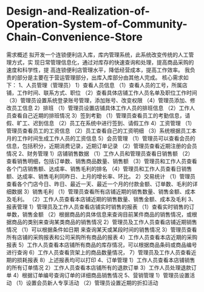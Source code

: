 # Design-and-Realization-of-Operation-System-of-Community-Chain-Convenience-Store

需求概述
拟开发一个连锁便利店入库，库内管理系统，此系统改变传统的人工管理方式，实 现日常管理信息化，通过对库存的快速查询和处理，提高商品采购的速度和科学性，提 高连锁便利店管理水平，降低经营成本，提高工作效率。
我负责的部分是主要在于营运管理部分，出库入库部分由其他人完成。
核心需求如下：
1、人员管理（管理员）
	1）查看人员信息
		（1）查看人员的工号，所属店铺，工作时间、联系方式、职位
		（2）查看具体店铺工作人员名单及职位工作时间
		（3）管理员设置系统登录账号管理，添加账号、改变权限
		（4）管理员添加、修改员工信息
2）排班
	（1）管理员设置店铺具体工作人员的排班信息
	（2）工作人员查看自己近期的排班情况
3）签到考勤
	（1）管理员查看员工的考勤信息，请假、旷工、迟到信息
	（2）员工在系统中进行签到、请假工作
4）工资管理
	（1）管理员查看员工的工资信息
	（2）员工查看自己的工资明细
	（3）系统根据员工本月的工作时间生成工作人员的工资信息
5）会员管理
	（1）管理员可以查看会员的信息，包括积分，近期消费记录，近期订单记录
	（2）管理员查看近期注册的会员情况
2、财务管理
	1）店铺销售数据
		（1）工作人员和管理员查看日销售额
		（2）查看销售明细，包括订单数、销售商品数量、销售额
		（3）管理员和工作人员查看各个门店销售额、达成率、销售毛利的排名
		（4）管理员和工作人员查看日销售额、达成率、销售毛利同昨日、上月的增长率、环比。
	2）交易统计
		（1）管理员查看各个门店今日、昨日、最近一天、最近一个月的付款金额、订单数、毛利的详细数据
	3）销售毛利
		（1）管理员查看所有店铺近期的销售数量、销售金额、成本及毛利。
		（2）工作人员查看本店铺近期的销售数量、销售金额、成本及毛利
3、报表管理
	1）管理员及工作人员查看店铺实时销售的报表
		（1）查看实时销售的订单数，销售金额
		（2）根据商品的具体信息来查询目前某件商品的销售情况，或根据商品的类别来查询某类商品的销售情况
	2）管理员及工作人员查看店铺近期销售情况
		（1）可以根据条件如日期 来查询某天或某段时间的销售情况
	3）管理员查看所有店铺的采购报表和公司采购所有商品的报表
	4）工作人员查看本店近期的采购报表
	5）工作人员查看本店铺所有商品的库存情况，可以根据商品条码或商品编号进行查询
	6）工作人员查看货架上的商品数量情况，
	7）管理员及工作人员查看近期的损耗报表
	8）上述报表均可以打印
4、订单管理
	1）工作人员查看本店铺销售的所有订单情况
	2）工作人员查看本店铺所有的退款订单
	3）工作人员处理退款订单
	4）根据订单编号查询订单的详细商品销售情况
5、营销管理
	1）管理员设置活动
		（1）设置会员新人专享活动
		（2）管理员设置近期的折扣活动
